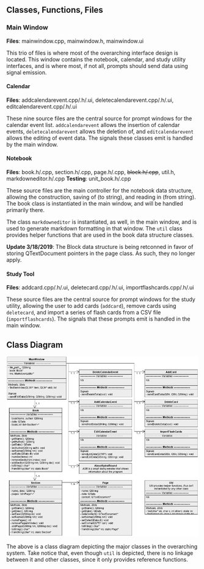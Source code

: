 ## Classes, Functions, Files
### Main Window
**Files**: mainwindow.cpp, mainwindow.h, mainwindow.ui

This trio of files is where most of the overarching interface design is located. This window contains the notebook, calendar, and study utility interfaces, and is where most, if not all, prompts should send data using signal emission. 

#### Calendar
**Files**: addcalendarevent.cpp/.h/.ui, deletecalendarevent.cpp/.h/.ui, editcalendarevent.cpp/.h/.ui

These nine source files are the central source for prompt windows for the calendar event list. `addcalendarevent` allows the insertion of calendar events, `deletecalendarevent` allows the deletion of, and `editcalendarevent` allows the editing of event data. The signals these classes emit is handled by the main window.

#### Notebook
**Files**: book.h/.cpp, section.h/.cpp, page.h/.cpp, ~~block.h/.cpp~~, util.h, markdowneditor.h/.cpp
**Testing**: unit_book.h/.cpp

These source files are the main controller for the notebook data structure, allowing the construction, saving of (to string), and reading in (from string). The book class is instantiated in the main window, and will be handled primarily there.

The class `markdowneditor` is instantiated, as well, in the main window, and is used to generate markdown formatting in that window. The `util` class provides helper functions that are used in the book data structure classes.

**Update 3/18/2019**: The Block data structure is being retconned in favor of storing QTextDocument pointers in the page class. As such, they no longer apply.

#### Study Tool
**Files**: addcard.cpp/.h/.ui, deletecard.cpp/.h/.ui, importflashcards.cpp/.h/.ui

These source files are the central source for prompt windows for the study utility, allowing the user to add cards (`addcard`), remove cards using `deletecard`, and import a series of flash cards from a CSV file (`importflashcards`). The signals that these prompts emit is handled in the main window.

## Class Diagram
![Class Diagram](https://raw.githubusercontent.com/ECU-CSCI-4230/SpiralBound/master/Wiki/Program%20Design/Architecture/diagram/Class%20Diagram.png)

The above is a class diagram depicting the major classes in the overarching system. Take notice that, even though `util` is depicted, there is no linkage between it and other classes, since it only provides reference functions.